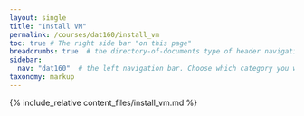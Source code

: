 ```yaml
---
layout: single
title: "Install VM"
permalink: /courses/dat160/install_vm
toc: true # The right side bar "on this page"
breadcrumbs: true  # the directory-of-documents type of header navigation
sidebar:
  nav: "dat160"  # the left navigation bar. Choose which category you want.
taxonomy: markup
---
```


{% include_relative content_files/install_vm.md %}